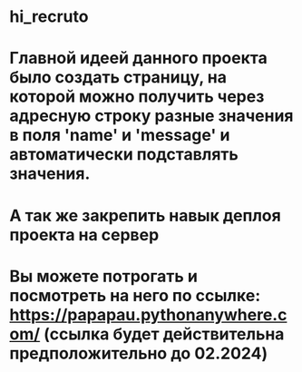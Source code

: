 # hi_recruto

# Главной идеей данного проекта было создать страницу, на которой можно получить через адресную строку разные значения в поля 'name' и 'message' и автоматически подставлять значения.
# А так же закрепить навык деплоя проекта на сервер

# Вы можете потрогать и посмотреть на него по ссылке: https://papapau.pythonanywhere.com/ (ссылка будет действительна предположительно до 02.2024) 
